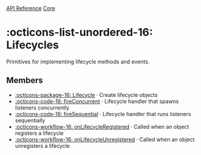 <div class="pmwdoc-reference-breadcrumbs">
<a href="../../">API Reference</a>
<a href="../">Core</a>
</div>

# :octicons-list-unordered-16: Lifecycles

Primitives for implementing lifecycle methods and events.

## Members

- [:octicons-package-16: Lifecycle](lifecycle.md) · Create lifecycle objects
- [:octicons-code-16: fireConcurrent](fire-concurrent.md) · Lifecycle handler
  that spawns listeners concurrently
- [:octicons-code-16: fireSequential](fire-sequential.md) · Lifecycle handler
  that runs listeners sequentially
- [:octicons-workflow-16: onLifecycleRegistered](on-lifecycle-registered.md) ·
  Called when an object registers a lifecycle
- [:octicons-workflow-16: onLifecycleUnregistered](on-lifecycle-unregistered.md)
  · Called when an object unregisters a lifecycle
